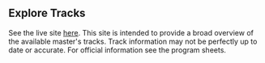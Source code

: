 ## Explore Tracks

See the live site [here](https://explore-tracks-c48be.web.app/). This site is intended to provide a broad overview of the available master's tracks. Track information may not be perfectly up to date or accurate. For official information see the program sheets.
